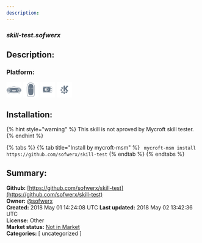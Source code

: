 ```yaml
---
description: 
---
```


### _skill-test.sofwerx_  
## Description:  
  
  
### Platform:  
 ![Mark I](../.gitbook/assets/mark-1-icon.png)  ![Mark II](../.gitbook/assets/mark-2-icon.png)  ![Picroft](../.gitbook/assets/picroft-icon.png)  ![plasmoid](../.gitbook/assets/kde.png)   
## Installation:  
{% hint style="warning" %}
This skill is not aproved by Mycroft skill tester.
{% endhint %}
    
{% tabs %}
{% tab title="Install by mycroft-msm" %}
``` mycroft-msm install https://github.com/sofwerx/skill-test```
{% endtab %}
  {% endtabs %}
    
## Summary:  
**Github:** [https://github.com/sofwerx/skill-test](https://github.com/sofwerx/skill-test)  
**Owner:** [@sofwerx](https://github.com/sofwerx)  
**Created:** 2018 May 01 14:24:08 UTC  **Last updated:** 2018 May 02 13:42:36 UTC  
**License:** Other  
**Market status:** [Not in Market](https://market.mycroft.ai/skill/)  
**Categories:** [ uncategorized ]   
